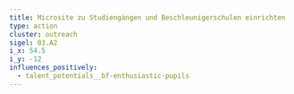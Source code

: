 ```yaml
---
title: Microsite zu Studiengängen und Beschleunigerschulen einrichten
type: action
cluster: outreach
sigel: 03.A2
i_x: 54.5
i_y: -12
influences_positively:
  - talent_potentials__bf-enthusiastic-pupils
---
```

